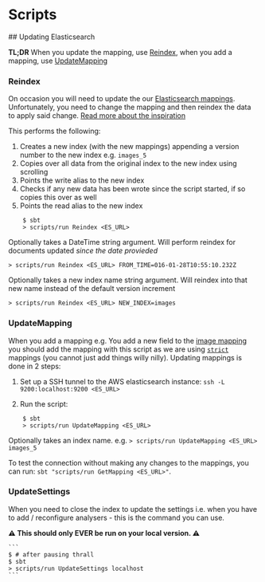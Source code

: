 # Scripts

## Updating Elasticsearch

__TL;DR__ When you update the mapping, use [Reindex](#Reindex),
when you add a mapping, use [UpdateMapping](#UpdateMapping)

### Reindex
On occasion you will need to update the our [Elasticsearch mappings](https://github.com/guardian/grid/blob/main/common-lib/src/main/scala/com/gu/mediaservice/lib/elasticsearch/Mappings.scala).
Unfortunately, you need to change the mapping and then reindex the data to apply said change.
[Read more about the inspiration](http://www.elasticsearch.org/blog/changing-mapping-with-zero-downtime/)

This performs the following:
1. Creates a new index (with the new mappings) appending a version number to the new index e.g. `images_5`
2. Copies over all data from the original index to the new index using scrolling
3. Points the write alias to the new index
4. Checks if any new data has been wrote since the script started, if so copies this over as well
5. Points the read alias to the new index

```
    $ sbt
    > scripts/run Reindex <ES_URL>
```

Optionally takes a DateTime string argument. Will perform reindex for documents updated *since the date provieded*

    > scripts/run Reindex <ES_URL> FROM_TIME=016-01-28T10:55:10.232Z

Optionally takes a new index name string argument. Will reindex into that new name instead of the default version increment

    > scripts/run Reindex <ES_URL> NEW_INDEX=images

### UpdateMapping
When you add a mapping e.g. You add a new field to the [image mapping](https://github.com/guardian/grid/blob/main/common-lib/src/main/scala/com/gu/mediaservice/lib/elasticsearch/Mappings.scala#L73)
you should add the mapping with this script as we are using [`strict`](http://www.elasticsearch.org/guide/en/elasticsearch/guide/current/dynamic-mapping.html)
mappings (you cannot just add things willy nilly). Updating mappings is done in 2 steps:

1. Set up a SSH tunnel to the AWS elasticsearch instance: `ssh -L 9200:localhost:9200 <ES_URL>`

2. Run the script:
```
    $ sbt
    > scripts/run UpdateMapping <ES_URL>
```

Optionally takes an index name. e.g. `> scripts/run UpdateMapping <ES_URL> images_5`

To test the connection without making any changes to the mappings, you can run: `sbt "scripts/run GetMapping <ES_URL>"`.

### UpdateSettings
When you need to close the index to update the settings i.e. when you have to add / reconfigure
analysers - this is the command you can use.

__:warning: This should only EVER be run on your local version. :warning:__

    ```
    $ # after pausing thrall
    $ sbt
    > scripts/run UpdateSettings localhost
    ```
